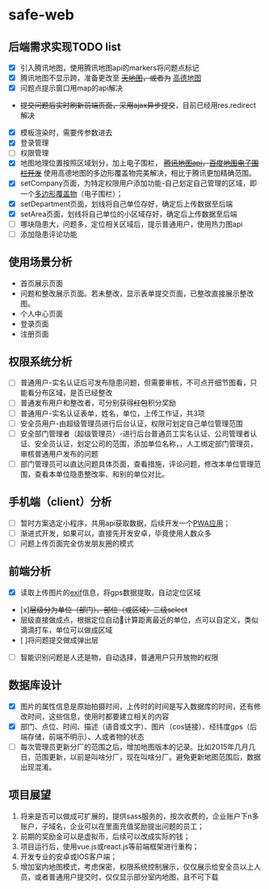 # safe-web
## 后端需求实现TODO list
* [x] 引入腾讯地图，使用腾讯地图api的markers将问题点标记
* [x] 腾讯地图不显示跨，准备更改至
~~[天地图](http://map.tianditu.com/)，或者为~~
[高德地图](http://ditu.amap.com/)
* [x] 问题点提示窗口用map的api解决
* ~~提交问题后实时刷新前端页面，采用ajax异步提交~~，目前已经用res.redirect解决
* [x] 模板渲染时，需要传参数进去
* [x] 登录管理
* [ ] 权限管理
* [x] 地图地理位置按照区域划分，加上电子围栏，
~~[腾讯地图api](http://bbs.map.qq.com/thread-8859-1-1.html)，[百度地图电子围栏开发](http://www.cnblogs.com/dongh/p/6589503.html)~~
使用高德地图的多边形覆盖物完美解决，相比于腾讯更加精确范围。
* [x] setCompany页面，为特定权限用户添加功能-自己划定自己管理的区域，即一个[多边形覆盖物](http://lbs.qq.com/javascript_v2/doc/polygon.html)（电子围栏）；
* [x] setDepartment页面，划线将自己单位存好，确定后上传数据至后端
* [x] setArea页面，划线将自己单位的小区域存好，确定后上传数据至后端
* [ ] 哪块隐患大，问题多，定位相关区域后，提示普通用户，使用热力图api
* [ ] 添加隐患评论功能
## 使用场景分析
* 首页展示页面
* 问题和整改展示页面。若未整改，显示表单提交页面，已整改直接展示整改图。
* 个人中心页面
* 登录页面
* 注册页面
## 权限系统分析
* [ ] 普通用户-实名认证后可发布隐患问题，但需要审核，不可点开细节图看，只能看分布区域，是否已经整改
* [ ] 普通发布用户和整改者，可分别获得~~红包~~积分奖励
* [ ] 普通用户-实名认证表单，姓名，单位，上传工作证，共3项
* [ ] 安全员用户-由超级管理员进行后台认证，权限可划定自己单位管理范围
* [ ] 安全部门管理者（超级管理员）-进行后台普通员工实名认证、公司管理者认证、安全员认证，划定公司的范围，添加单位名称，，人工绑定部门管理员，审核普通用户发布的问题
* [ ] 部门管理员可以直达问题具体页面，查看措施，评论问题，修改本单位管理范围，查看本单位隐患整改率、和别的单位对比。
## 手机端（client）分析
* [ ] 暂时方案选定小程序，共用api获取数据，后续开发一个[PWA应用](https://segmentfault.com/a/1190000008880637)；
* [ ] 渐进式开发，如果可以，直接先开发安卓，毕竟使用人数众多
* [ ] 问题上传页面完全仿发朋友圈的模式
## 前端分析
* [x] 读取上传图片的[exif](http://code.ciaoca.com/javascript/exif-js/)信息，将gps数据提取，自动定位区域
* [x]~~层级分为单位（部门）、部位（或区域）二级select~~
* 层级直接做成点，根据定位自动计算距离最近的单位，点可以自定义，类似滴滴打车，单位可以做成区域
* [ ]将问题提交做成弹出层
* [ ] 智能识别问题是人还是物，自动选择，普通用户只开放物的权限
## 数据库设计
* [x] 图片的属性信息是原始拍摄时间，上传时的时间是写入数据库的时间，还有修改时间，这些信息，使用时都要建立相关的内容
* [x] 部门、点位、时间、描述（语音或文字）、图片（cos链接）、经纬度gps（后端存储，前端不明示）、人或者物的状态
* [ ] 每次管理员更新分厂的范围之后，增加地图版本的记录。比如2015年几月几日，范围更新，以前是叫啥分厂，现在叫啥分厂。避免更新地图范围后，数据出现混淆。
## 项目展望
1. 将来是否可以做成可扩展的，提供sass服务的，按次收费的，企业账户下n多账户，子域名，企业可以在里面充值奖励提出问题的员工；
2. 前期的奖励金可以是虚拟币，后续可以改成实际的钱；
3. 项目运行后，使用vue.js或react.js等前端框架进行重构；
4. 开发专业的安卓或IOS客户端；
5. 增加室内地图模式，考虑保密，权限系统控制展示，仅仅展示给安全员以上人员，或者普通用户提交时，仅仅显示部分室内地图，且不可下载

